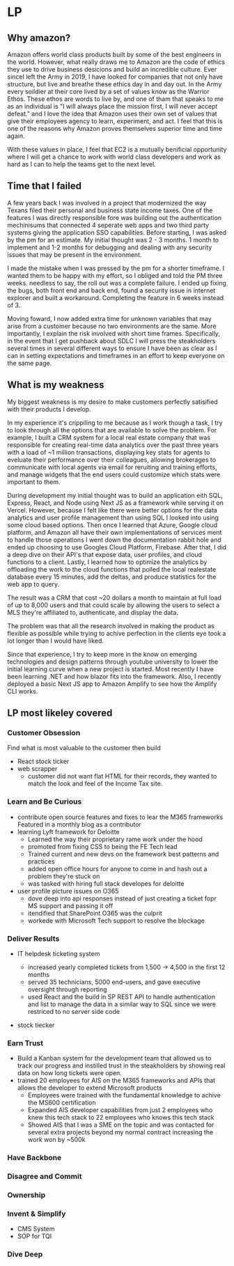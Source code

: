 # LP

## Why amazon?

Amazon offers world class products built by some of the best engineers in the world. However, what really draws me to Amazon are the code of ethics they use to drive business desicions and build an incredible culture. Ever sinceI left the Army in 2019, I have looked for companies that not only have structure, but live and breathe these ethics day in and day out. In the Army every soildier at their core lived by a set of values know as the Warrior Ethos. These ethos are words to live by, and one of tham that speaks to me as an individual is "I will always place the mission first, I will never accept defeat." and I love the idea that Amazon uses their own set of values that give their employees agency to learn, experiment, and act. I feel that this is one of the reasons why Amazon proves themselves superior time and time again.

With these values in place, I feel that EC2 is a mutually benificial opportunity where I will get a chance to work with world class developers and work as hard as I can to help the teams get to the next level.

## Time that I failed

A few years back I was involved in a project that modernized the way Texans filed their personal and business state income taxes. One of the features I was directly responsible fore was building out the authentication mechinisums that connected 4 seperate web apps and two third party systems giving the application SSO capabilities. Before starting, I was asked by the pm for an estimate. My initial thought was 2 - 3 months. 1 month to implement and 1-2 months for debugging and dealing with any security issues that may be present in the environment.

I made the mistake when I was pressed by the pm for a shorter timeframe. I wanted them to be happy with my effort, so I obliged and told the PM three weeks. needless to say, the roll out was a complete failure. I ended up fixing the bugs, both front end  and back end,  found a security issue in internet explorer and built a workaround. Completing the feature in 6 weeks instead of 3.

Moving foward, I now added extra time for unknown variables that may arise from a customer because no two environments are the same. More importantly, I explain the risk involved with short time frames. Specifically, in the event that I get pushback about SDLC I will press the steakholders several times in several different ways to ensure I have been as clear as I can in setting expectations and timeframes in an effort to keep everyone on the same page.

## What is my weakness

My biggest weakness is my desire to make customers perfectly satisified with their products I develop.

In my experience it's crippiling to me because as I work though a task, I try to look through all the options that are available to solve the problem. For example, I built a CRM system for a local real estate company that was responsible for creating real-time data analytics over the past three years with a load of ~1 million transactions, displaying key stats for agents to eveluate their performance over their colleagues, allowing brokerages to communicate with local agents via email for reruiting and training efforts, and manage widgets that the end users could customize which stats were important to them.

During development my initial thought was to build an application eith SQL, Express, React, and Node using Next JS as a framework while serving it on Vercel. However, because I felt like there were better options for the data analytics and user profile management than using SQL I looked into using some cloud based options. Then once I learned that Azure, Google cloud platform, and Amazon all have their own implementations of services ment to handle those operations I went down the documentation rabbit hole and ended up choosing to use Googles Cloud Platform, Firebase. After that, I did a deep dive on their API's that expose data, user profiles, and cloud functions to a client. Lastly, I learned how to optimize the analytics by offloading the work to the cloud functions that polled the local realestate database every 15 minutes, add the deltas, and produce statistics for the web app to query.

The result was a CRM that cost ~20 dollars a month to maintain at full load of up to 8,000 users and that could scale by allowing the users to select a MLS they're affiliated to, authenticate, and display the data.

The problem was that all the research involved in making the product as flexible as possible while trying to achive perfection in the clients eye took a lot longer than I would have liked.

Since that experience, I try to keep more in the know on emerging technologies and design patterns through youtube university to lower the initial learning curve when a new project is started. Most recently I have been learning .NET and how blazor fits into the framework. Also, I recently deployed a basic Next JS app to Amazon Amplify to see how the Amplify CLI works.

## LP most likeley covered

### Customer  Obsession

Find what is most valuable to the customer then build

- React stock ticker
- web scrapper
  - customer did not want flat HTML for their records, they wanted to match the look and feel of the Income Tax site.

### Learn and Be  Curious

- contribute open source features and fixes to lear the M365 frameworks Featured in a monthly blog as a contributor
- learning Lyft framework for Deloitte
  - Learned the way their proprietary rame work under the hood
  - promoted from fixing CSS to being the FE Tech lead
  - Trained current and new devs on the framework best patterns and practices
  - added open office hours for anyone to come in and hash out a problem they're stuck on
  - was tasked with hiring full stack developes for deloitte
- user profile picture issues on O365
  - dove deep into api responses instead of just creating a ticket fopr MS support and passing it off
  - itendified that SharePoint O365 was the culprit
  - workede with Microsoft Tech support to resolve the blockage

### Deliver  Results

- IT helpdesk ticketing system
  - increased yearly completed tickets from 1,500 -> 4,500 in the first 12 months
  - served 35 technicians, 5000 end-users, and gave executive oversight through reporting  
  - used React and the build in SP REST API to handle authentication and list to manage the data in a similar way to SQL since we were restriced to no server side code

- stock tiecker

### Earn Trust

- Build a Kanban system for the development team that allowed us to track our progress and instilled trust in the steakholders by showing real data on how long tickets were open.  
- trained 20 employees for AIS on the M365 frameworks and APIs that allows the developer to extend Microsoft products
  - Employees were trained with the fundamental knowledge to achive the MS600 certification
  - Expanded AIS developer capabilities from just 2 employees who knew this tech stack to 22 employees who knows this tech stack
  - Showed AIS that I was a SME on the topic and was contacted for several extra projects beyond my normal contract increasing the work won by ~500k

### Have Backbone

### Disagree and Commit

### Ownership

### Invent & Simplify

- CMS System
- SOP for TQI

### Dive Deep
